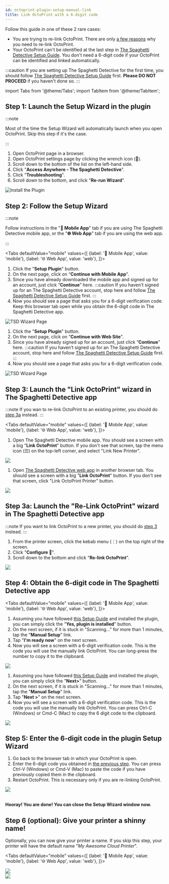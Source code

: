 ```yaml
---
id: octoprint-plugin-setup-manual-link
title: Link OctoPrint with a 6-digit code
---
```


Follow this guide in one of these 2 rare cases:

* You are trying to re-link OctoPrint. There are only [a few reasons](/docs/user_guides/relink-octoprint/) why you need to re-link OctoPrint.
* Your OctoPrint can't be identified at the last step in [The Spaghetti Detective Setup Guide](/docs/user_guides/octoprint-plugin-setup/). You don't need a 6-digit code if your OctoPrint can be identified and linked automatically.

:::caution
If you are setting up The Spaghetti Detective for the first time, you should follow [The Spaghetti Detective Setup Guide](/docs/user_guides/octoprint-plugin-setup) first. **Please DO NOT PROCEED** if you haven't done so.
:::



import Tabs from '@theme/Tabs';
import TabItem from '@theme/TabItem';

## Step 1: Launch the Setup Wizard in the plugin

:::note

Most of the time the Setup Wizard will automatically launch when you open OctoPrint. Skip this step if it's the case.

:::

1. Open OctoPrint page in a browser.
1. Open OctoPrint settings page by clicking the wrench icon (**🔧**).
1. Scroll down to the bottom of the list on the left-hand side.
1. Click "**Access Anywhere - The Spaghetti Detective**".
1. Click "**Troubleshooting**".
1. Scroll down to the bottom, and click "**Re-run Wizard**".

![Install the Plugin](/img/user_guides/setupguide/tsd-plugin-rerun-wizard.gif)

## Step 2: Follow the Setup Wizard

:::note

Follow instructions in the "**📱  Mobile App**" tab if you are using The Spaghetti Detective mobile app, or the "**🌐  Web App**" tab if you are using the web app.

:::

<Tabs
  defaultValue="mobile"
  values={[
    {label: '📱  Mobile App', value: 'mobile'},
    {label: '🌐  Web App', value: 'web'},
  ]}>
  <TabItem value="mobile">

1. Click the "**Setup Plugin**" button.
1. On the next page, click on “**Continue with Mobile App**".
1. Since you have already downloaded the mobile app and signed up for an account, just click “**Continue**” here.
  :::caution
  If you haven't signed up for an The Spaghetti Detective account, stop here and follow [The Spaghetti Detective Setup Guide](/docs/user_guides/octoprint-plugin-setup) first.
  :::
1. Now you should see a page that asks you for a 6-digit verification code. Keep this browser tab open while you obtain the 6-digit code in The Spaghetti Detective app.

![TSD Wizard Page](/img/user_guides/setupguide/tsd-plugin-wizard-mobile.gif)

  </TabItem>
  <TabItem value="web">

1. Click the "**Setup Plugin**" button.
1. On the next page, click on “**Continue with Web Site**".
1. Since you have already signed up for an account, just click “**Continue**” here.
  :::caution
  If you haven't signed up for an The Spaghetti Detective account, stop here and follow [The Spaghetti Detective Setup Guide](/docs/user_guides/octoprint-plugin-setup) first.
  :::
1. Now you should see a page that asks you for a 6-digit verification code.

![TSD Wizard Page](/img/user_guides/setupguide/tsd-plugin-wizard-web.gif)

  </TabItem>
</Tabs>

## Step 3: Launch the "Link OctoPrint" wizard in The Spaghetti Detective app

:::note
If you wan to re-link OctoPrint to an existing printer, you should do [step 3a](#step-3a-launch-the-re-link-octoprint-wizard-in-the-spaghetti-detective-app) instead.
:::

<Tabs
  defaultValue="mobile"
  values={[
    {label: '📱  Mobile App', value: 'mobile'},
    {label: '🌐  Web App', value: 'web'},
  ]}>
  <TabItem value="mobile">

1. Open The Spaghetti Detective mobile app. You should see a screen with a big "**Link OctoPrint**" button. If you don't see that screen, tap the menu icon (☰) on the top-left corner, and select "Link New Printer".

<div style={{display: "flex", justifyContent: "center"}}><img src="/img/user_guides/setupguide/launch-manual-link-mobile.jpg" /></div>

  </TabItem>
  <TabItem value="web">

1. Open [The Spaghetti Detective web app](https://app.thespaghettidetective.com/) in another browser tab. You should see a screen with a big "**Link OctoPrint**" button. If you don't see that screen, click "Link OctoPrint Printer" button.

<div style={{display: "flex", justifyContent: "center"}}><img src="/img/user_guides/setupguide/launch-manual-link-web.jpg" /></div>

  </TabItem>
</Tabs>

## Step 3a: Launch the "Re-Link OctoPrint" wizard in The Spaghetti Detective app

:::note
If you want to link OctoPrint to a new printer, you should do [step 3](#step-3-launch-the-link-octoprint-wizard-in-the-spaghetti-detective-app) instead.
:::

1. From the printer screen, click the kebab menu (⋮) on the top right of the screen.
2. Click "**Configure 🔧**".
3. Scroll down to the bottom and click "**Re-link OctoPrint**".

<div style={{display: "flex", justifyContent: "center"}}><img src="/img/user_guides/setupguide/launch-relink-wizard.gif" /></div>


## Step 4: Obtain the 6-digit code in The Spaghetti Detective app

<Tabs
  defaultValue="mobile"
  values={[
    {label: '📱  Mobile App', value: 'mobile'},
    {label: '🌐  Web App', value: 'web'},
  ]}>
  <TabItem value="mobile">

1. Assuming you have followed [this Setup Guide](/docs/user_guides/octoprint-plugin-setup) and installed the plugin, you can simply click the "**Yes, plugin is installed**" button.
1. On the next screen, if it is stuck in "Scanning..." for more than 1 minutes, tap the "**Manual Setup**" link.
1. Tap "**I'm ready now**" on the next screen.
1. Now you will see a screen with a 6-digit verification code. This is the code you will use the manually link OctoPrint. You can long-press the number to copy it to the clipboard.

<div style={{display: "flex", justifyContent: "center"}}><img src="/img/user_guides/setupguide/manual-link-mobile.gif" /></div>

  </TabItem>
  <TabItem value="web">

1. Assuming you have followed [this Setup Guide](/docs/user_guides/octoprint-plugin-setup) and installed the plugin, you can simply click the "**Next>**" button.
1. On the next screen, if it is stuck in "Scanning..." for more than 1 minutes, tap the "**Manual Setup**" link.
1. Tap "**Next >**" on the next screen.
1. Now you will see a screen with a 6-digit verification code. This is the code you will use the manually link OctoPrint. You can press Ctrl-C (Windows) or Cmd-C (Mac) to copy the 6 digit code to the clipboard.

<div style={{display: "flex", justifyContent: "center"}}><img src="/img/user_guides/setupguide/manual-link-web.gif" /></div>

  </TabItem>
</Tabs>

## Step 5: Enter the 6-digit code in the plugin Setup Wizard

1. Go back to the browser tab in which your OctoPrint is open.
1. Enter the 6-digit code you obtained in [the previous step](#step-3-link-octoprint-to-your-the-spaghetti-detective-account). You can press Ctrl-V (Windows) or Cmd-V (Mac) to paste the code if you have previously copied them in the clipboard.
1. Restart OctoPrint. This is necessary only if you are re-linking OctoPrint.

<div style={{display: "flex", justifyContent: "center"}}><img src="/img/user_guides/setupguide/tsd-plugin-code-success.gif" /></div>
<br />

**Hooray! You are done! You can close the Setup Wizard window now.**

## Step 6 (optional): Give your printer a shinny name!

Optionally, you can now give your printer a name. If you skip this step, your printer will have the default name "*My Awesome Cloud Printer*".

<Tabs
  defaultValue="mobile"
  values={[
    {label: '📱  Mobile App', value: 'mobile'},
    {label: '🌐  Web App', value: 'web'},
  ]}>
  <TabItem value="mobile">

<div style={{display: "flex", justifyContent: "center"}}><img src="/img/user_guides/setupguide/link-success-mobile.gif" /></div>

  </TabItem>
  <TabItem value="web">

<div style={{display: "flex", justifyContent: "center"}}><img src="/img/user_guides/setupguide/link-success-web.gif" /></div>

  </TabItem>
</Tabs>

<b />

